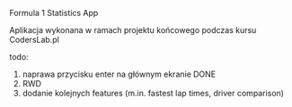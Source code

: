Formula 1 Statistics App

Aplikacja wykonana w ramach projektu końcowego podczas kursu CodersLab.pl

todo:

1.  naprawa przycisku enter na głównym ekranie DONE
2.  RWD
3.  dodanie kolejnych features (m.in. fastest lap times, driver comparison)
